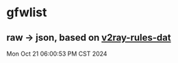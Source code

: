 # gfwlist
## raw -> json, based on [v2ray-rules-dat](https://github.com/Loyalsoldier/v2ray-rules-dat)
Mon Oct 21 06:00:53 PM CST 2024

